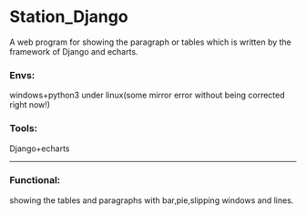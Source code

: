 # Station_Django
A web program for showing the paragraph or tables which is written by the framework of Django and echarts.

### Envs:
windows+python3
under linux(some mirror error without being corrected right now!)


### Tools:
Django+echarts

-----
### Functional:
showing the tables and paragraphs with bar,pie,slipping windows and lines.


